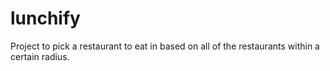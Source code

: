 # lunchify
Project to pick a restaurant to eat in based on all of the restaurants within a certain radius.
